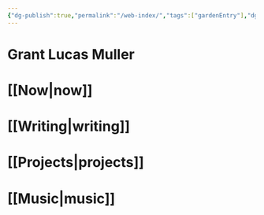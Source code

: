```yaml
---
{"dg-publish":true,"permalink":"/web-index/","tags":["gardenEntry"],"dgHomeLink":"false","dgShowBacklinks":"false","dgEnableSearch":"false","created":"2022-04-02T12:29:59.000-04:00","updated":"2023-12-29T10:47:36.837-05:00"}
---
```


# Grant Lucas Muller
# [[Now\|now]]
# [[Writing\|writing]]
# [[Projects\|projects]]
# [[Music\|music]]
